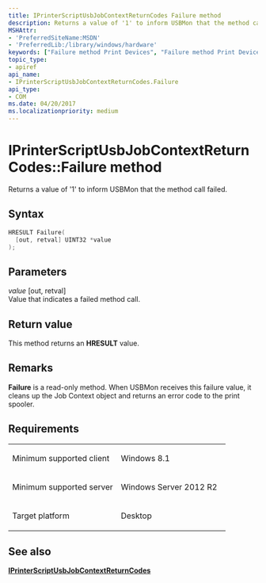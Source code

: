 ```yaml
---
title: IPrinterScriptUsbJobContextReturnCodes Failure method
description: Returns a value of '1' to inform USBMon that the method call failed.
MSHAttr:
- 'PreferredSiteName:MSDN'
- 'PreferredLib:/library/windows/hardware'
keywords: ["Failure method Print Devices", "Failure method Print Devices , IPrinterScriptUsbJobContextReturnCodes interface", "IPrinterScriptUsbJobContextReturnCodes interface Print Devices , Failure method"]
topic_type:
- apiref
api_name:
- IPrinterScriptUsbJobContextReturnCodes.Failure
api_type:
- COM
ms.date: 04/20/2017
ms.localizationpriority: medium
---
```


# IPrinterScriptUsbJobContextReturnCodes::Failure method

Returns a value of '1' to inform USBMon that the method call failed.

Syntax
------

```cpp
HRESULT Failure(
  [out, retval] UINT32 *value
);
```

Parameters
----------

*value* \[out, retval\]  
Value that indicates a failed method call.

Return value
------------

This method returns an **HRESULT** value.

Remarks
-------

**Failure** is a read-only method. When USBMon receives this failure value, it cleans up the Job Context object and returns an error code to the print spooler.

Requirements
------------

<table>
<colgroup>
<col width="50%" />
<col width="50%" />
</colgroup>
<tbody>
<tr class="odd">
<td><p>Minimum supported client</p></td>
<td><p>Windows 8.1</p></td>
</tr>
<tr class="even">
<td><p>Minimum supported server</p></td>
<td><p>Windows Server 2012 R2</p></td>
</tr>
<tr class="odd">
<td><p>Target platform</p></td>
<td>Desktop</td>
</tr>
</tbody>
</table>

## See also

[**IPrinterScriptUsbJobContextReturnCodes**](iprinterscriptusbjobcontextreturncodes.md)
